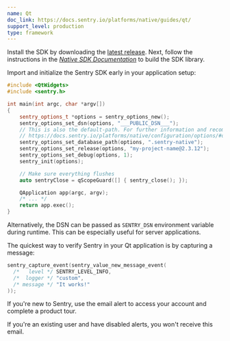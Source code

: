 ```yaml
---
name: Qt
doc_link: https://docs.sentry.io/platforms/native/guides/qt/
support_level: production
type: framework
---
```


Install the SDK by downloading the [latest release](https://github.com/getsentry/sentry-native/releases). Next, follow the
instructions in the [_Native SDK Documentation_](/platforms/native/guides/qt/) to build the SDK library.

Import and initialize the Sentry SDK early in your application setup:

```cpp
#include <QtWidgets>
#include <sentry.h>

int main(int argc, char *argv[])
{
    sentry_options_t *options = sentry_options_new();
    sentry_options_set_dsn(options, "___PUBLIC_DSN___");
    // This is also the default-path. For further information and recommendations:
    // https://docs.sentry.io/platforms/native/configuration/options/#database-path
    sentry_options_set_database_path(options, ".sentry-native");
    sentry_options_set_release(options, "my-project-name@2.3.12");
    sentry_options_set_debug(options, 1);
    sentry_init(options);

    // Make sure everything flushes
    auto sentryClose = qScopeGuard([] { sentry_close(); });

    QApplication app(argc, argv);
    /* ... */
    return app.exec();
}
```

Alternatively, the DSN can be passed as `SENTRY_DSN` environment variable during
runtime. This can be especially useful for server applications.

The quickest way to verify Sentry in your Qt application is by capturing a message:

```c
sentry_capture_event(sentry_value_new_message_event(
  /*   level */ SENTRY_LEVEL_INFO,
  /*  logger */ "custom",
  /* message */ "It works!"
));
```

If you're new to Sentry, use the email alert to access your account and complete a product tour.

If you're an existing user and have disabled alerts, you won't receive this email.
